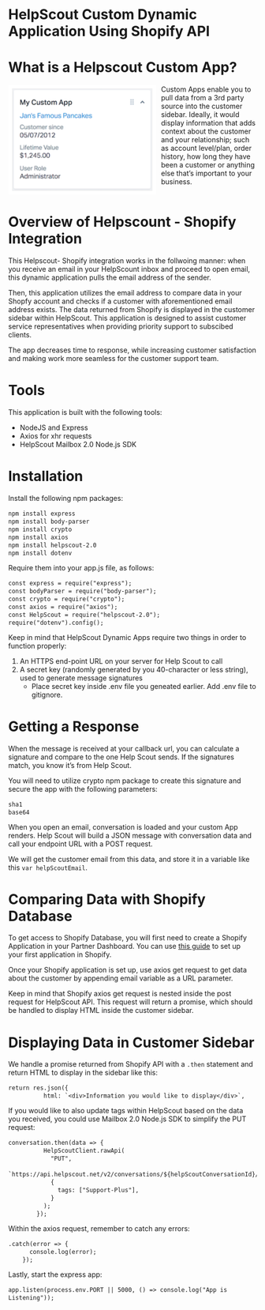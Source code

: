 # HelpScout Custom Dynamic Application Using Shopify API

# What is a Helpscout Custom App?

<img src="appImage.png"
     alt="Image of the Dynamic Helpscout App"
     style="float: left; margin-right: 10px; width: 300px"
    />

Custom Apps enable you to pull data from a 3rd party source into the customer sidebar. Ideally, it would display information that adds context about the customer and your relationship; such as account level/plan, order history, how long they have been a customer or anything else that’s important to your business.
</br>
<h1 style="float: right;">Overview of Helpscount - Shopify Integration</h1> 
<p >This Helpscout- Shopify integration works in the follwoing manner: when you receive an email in your HelpScount inbox and proceed to open email, this dynamic application pulls the email address of the sender. 

Then, this application utilizes the email address to compare data in your Shopfy account and checks if a customer with aforementioned email address exists. The data returned from Shopify is displayed in the customer sidebar within HelpScout. This application is designed to assist customer service representatives when providing priority support to subscibed clients. 

The app decreases time to response, while increasing customer satisfaction and making work more seamless for the customer support team.</p>

# Tools 

<p>This application is built with the following tools:</p>

* NodeJS and Express
* Axios for xhr requests
* HelpScout Mailbox 2.0 Node.js SDK

# Installation

Install the following npm packages:

```
npm install express
npm install body-parser
npm install crypto
npm install axios
npm install helpscout-2.0
npm install dotenv
```
Require them into your app.js file, as follows:
```
const express = require("express");
const bodyParser = require("body-parser");
const crypto = require("crypto");
const axios = require("axios");
const HelpScout = require("helpscout-2.0");
require("dotenv").config();
```
Keep in mind that HelpScout Dynamic Apps require two things in order to function properly:

1. An HTTPS end-point URL on your server for Help Scout to call
2. A secret key (randomly generated by you 40-character or less string), used to generate message signatures
    - Place secret key inside .env file you geneated earlier. Add .env file to gitignore.

# Getting a Response

When the message is received at your callback url, you can calculate a signature and compare to the one Help Scout sends. If the signatures match, you know it’s from Help Scout.

You will need to utilize crypto npm package to create this signature and secure the app with the following parameters:

```
sha1
base64
```

When you open an email, conversation is loaded and your custom App renders. Help Scout will build a JSON message with conversation data and call your endpoint URL with a POST request. 

We will get the customer email from this data, and store it in a variable like this `var helpScoutEmail`.

# Comparing Data with Shopify Database
To get access to Shopify Database, you will first need to create a Shopify Application in your Partner Dashboard. You can use [this guide](https://shopify.dev/tutorials/manage-apps-with-partner-dashboard) to set up your first application in Shopify.

Once your Shopify application is set up, use axios get request to get data about the customer by appending email variable as a URL parameter.

Keep in mind that Shopify axios get request is nested inside the post request for HelpScout API.   This request will return a promise, which should be handled to display HTML inside the customer sidebar.

# Displaying Data in Customer Sidebar

We handle a promise returned from Shopify API with a `.then` statement and return HTML to display in the sidebar like this:
```
return res.json({
          html: `<div>Information you would like to display</div>`,
```

If you would like to also update tags within HelpScout based on the data you received, you could use Mailbox 2.0 Node.js SDK to simplify the PUT request:

```
conversation.then(data => {
          HelpScoutClient.rawApi(
            "PUT",
            `https://api.helpscout.net/v2/conversations/${helpScoutConversationId}/tags`,
            {
              tags: ["Support-Plus"],
            }
          );
        });
```
Within the axios request, remember to catch any errors:

```
.catch(error => {
      console.log(error);
    });
```
Lastly, start the express app:
```
app.listen(process.env.PORT || 5000, () => console.log("App is Listening"));
```

